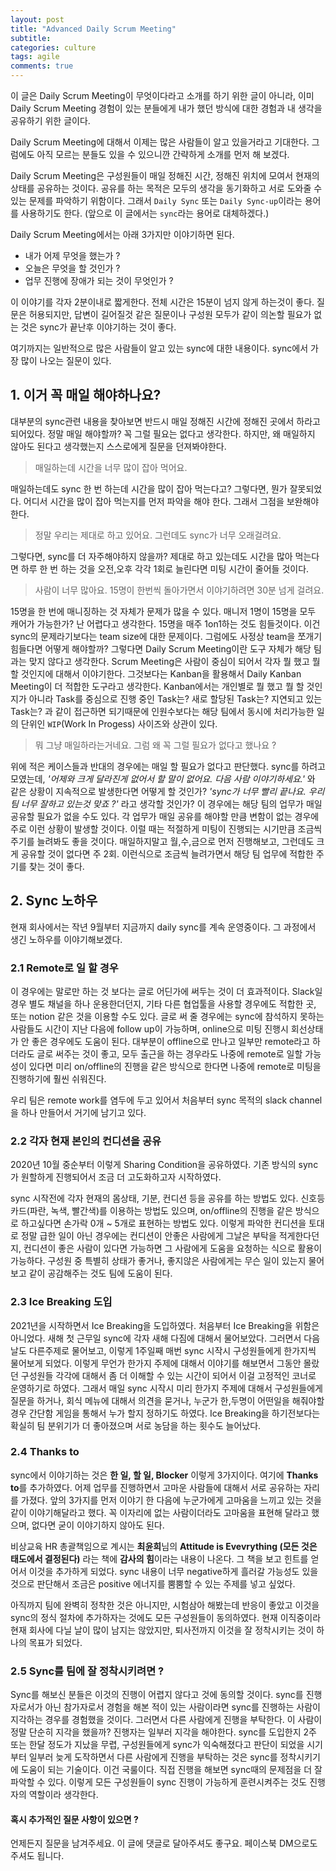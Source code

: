 ```yaml
---
layout: post
title: "Advanced Daily Scrum Meeting"
subtitle:  
categories: culture
tags: agile
comments: true
---
```


이 글은 Daily Scrum Meeting이 무엇이다라고 소개를 하기 위한 글이 아니라, 이미 Daily Scrum Meeting 경험이 있는 분들에게 내가 했던 방식에 대한 경험과 내 생각을 공유하기 위한 글이다.


Daily Scrum Meeting에 대해서 이제는 많은 사람들이 알고 있을거라고 기대한다. 그럼에도 아직 모르는 분들도 있을 수 있으니깐 간략하게 소개를 먼저 해 보겠다.

Daily Scrum Meeting은 구성원들이 매일 정해진 시간, 정해진 위치에 모여서 현재의 상태를 공유하는 것이다. 공유를 하는 목적은 모두의 생각을 동기화하고 서로 도와줄 수 있는 문제를 파악하기 위함이다. 그래서 `Daily Sync` 또는 `Daily Sync-up`이라는 용어를 사용하기도 한다. (앞으로 이 글에서는 `sync`라는 용어로 대체하겠다.)

Daily Scrum Meeting에서는 아래 3가지만 이야기하면 된다.
- 내가 어제 무엇을 했는가 ?
- 오늘은 무엇을 할 것인가 ?
- 업무 진행에 장애가 되는 것이 무엇인가 ?

이 이야기를 각자 2분이내로 짧게한다. 전체 시간은 15분이 넘지 않게 하는것이 좋다. 질문은 허용되지만, 답변이 길어질것 같은 질문이나 구성원 모두가 같이 의논할 필요가 없는 것은 sync가 끝난후 이야기하는 것이 좋다.

여기까지는 일반적으로 많은 사람들이 알고 있는 sync에 대한 내용이다. sync에서 가장 많이 나오는 질문이 있다.

## 1. 이거 꼭 매일 해야하나요?

대부분의 sync관련 내용을 찾아보면 반드시 매일 정해진 시간에 정해진 곳에서 하라고 되어있다. 정말 매일 해야할까? 꼭 그럴 필요는 없다고 생각한다. 하지만, 왜 매일하지 않아도 된다고 생각했는지 스스로에게 질문을 던져봐야한다.

> 매일하는데 시간을 너무 많이 잡아 먹어요.

매일하는데도 sync 한 번 하는데 시간을 많이 잡아 먹는다고? 그렇다면, 뭔가 잘못되었다. 어디서 시간을 많이 잡아 먹는지를 먼저 파악을 해야 한다. 그래서 그점을 보완해야 한다. 

> 정말 우리는 제대로 하고 있어요. 그런데도 sync가 너무 오래걸려요.

그렇다면, sync를 더 자주해야하지 않을까? 제대로 하고 있는데도 시간을 많아 먹는다면 하루 한 번 하는 것을 오전,오후 각각 1회로 늘린다면 미팅 시간이 줄어들 것이다.


> 사람이 너무 많아요. 15명이 한번씩 돌아가면서 이야기하려면 30분 넘게 걸려요.

15명을 한 번에 매니징하는 것 자체가 문제가 많을 수 있다. 매니저 1명이 15명을 모두 캐어가 가능한가? 난 어렵다고 생각한다. 15명을 매주 1on1하는 것도 힘들것이다. 이건 sync의 문제라기보다는 team size에 대한 문제이다. 그럼에도 사정상 team을 쪼개기 힘들다면 어떻게 해야할까? 그렇다면 Daily Scrum Meeting이란 도구 자체가 해당 팀과는 맞지 않다고 생각한다. Scrum Meeting은 사람이 중심이 되어서 각자 뭘 했고 뭘 할 것인지에 대해서 이야기한다. 그것보다는 Kanban을 활용해서 Daily Kanban Meeting이 더 적합한 도구라고 생각한다. Kanban에서는 개인별로 뭘 했고 뭘 할 것인지가 아니라 Task를 중심으로 진행 중인 Task는? 새로 할당된 Task는? 지연되고 있는 Task는? 과 같이 접근하면 되기때문에 인원수보다는 해당 팀에서 동시에 처리가능한 일의 단위인 `WIP`(Work In Progess) 사이즈와 상관이 있다.

> 뭐 그냥 매일하라는거네요. 그럼 왜 꼭 그럴 필요가 없다고 했나요 ?

위에 적은 케이스들과 반대의 경우에는 매일 할 필요가 없다고 판단했다. sync를 하려고 모였는데, *'어제와 크게 달라진게 없어서 할 말이 없어요. 다음 사람 이야기하세요.'* 와 같은 상황이 지속적으로 발생한다면 어떻게 할 것인가? *'sync가 너무 빨리 끝나요. 우리 팀 너무 잘하고 있는것 맞죠 ?'* 라고 생각할 것인가? 이 경우에는 해당 팀의 업무가 매일 공유할 필요가 없을 수도 있다. 각 업무가 매일 공유를 해야할 만큼 변함이 없는 경우에 주로 이런 상황이 발생할 것이다. 이럴 때는 적절하게 미팅이 진행되는 시기만큼 조금씩 주기를 늘려봐도 좋을 것이다. 매일하지말고 월,수,금으로 먼저 진행해보고, 그런데도 크게 공유할 것이 없다면 주 2회. 이런식으로 조금씩 늘려가면서 해당 팀 업무에 적합한 주기를 찾는 것이 좋다.

## 2. Sync 노하우

현재 회사에서는 작년 9월부터 지금까지 daily sync를 계속 운영중이다. 그 과정에서 생긴 노하우를 이야기해보겠다.

### 2.1 Remote로 일 할 경우

이 경우에는 말로만 하는 것 보다는 글로 어딘가에 써두는 것이 더 효과적이다. Slack일 경우 별도 채널을 하나 운용한더던지, 기타 다른 협업툴을 사용할 경우에도 적합한 곳, 또는 notion 같은 것을 이용할 수도 있다. 글로 써 줄 경우에는 sync에 참석하지 못하는 사람들도 시간이 지난 다음에 follow up이 가능하며, online으로 미팅 진행시 회선상태가 안 좋은 경우에도 도움이 된다. 대부분이 offline으로 만나고 일부만 remote라고 하더라도 글로 써주는 것이 좋고, 모두 출근을 하는 경우라도 나중에 remote로 일할 가능성이 있다면 미리 on/offline의 진행을 같은 방식으로 한다면 나중에 remote로 미팅을 진행하기에 훨씬 쉬워진다.

우리 팀은 remote work를 염두에 두고 있어서 처음부터 sync 목적의 slack channel을 하나 만들어서 거기에 남기고 있다.

### 2.2 각자 현재 본인의 컨디션을 공유

2020년 10월 중순부터 이렇게 Sharing Condition을 공유하였다. 기존 방식의 sync가 원할하게 진행되어서 조금 더 고도화하고자 시작하였다.

sync 시작전에 각자 현재의 몸상태, 기분, 컨디션 등을 공유를 하는 방법도 있다. 신호등카드(파란, 녹색, 빨간색)를 이용하는 방법도 있으며, on/offline의 진행을 같은 방식으로 하고싶다면 손가락 0개 ~ 5개로 표현하는 방법도 있다. 이렇게 파악한 컨디션을 토대로 정말 급한 일이 아닌 경우에는 컨디션이 안좋은 사람에게 그날은 부탁을 적게한다던지, 컨디션이 좋은 사람이 있다면 가능하면 그 사람에게 도움을 요청하는 식으로 활용이 가능하다. 구성원 중 특별히 상태가 좋거나, 좋지않은 사람에게는 무슨 일이 있는지 물어보고 같이 공감해주는 것도 팀에 도움이 된다.

### 2.3 Ice Breaking 도입

2021년을 시작하면서 Ice Breaking을 도입하였다. 처음부터 Ice Breaking을 위함은 아니었다. 새해 첫 근무일 sync에 각자 새해 다짐에 대해서 물어보았다. 그러면서 다음날도 다른주제로 물어보고, 이렇게 1주일째 매번 sync 시작시 구성원들에게 한가지씩 물어보게 되었다. 이렇게 무언가 한가지 주제에 대해서 이야기를 해보면서 그동안 몰랐던 구성원들 각각에 대해서 좀 더 이해할 수 있는 시간이 되어서 이걸 고정적인 코너로 운영하기로 하였다. 그래서 매일 sync 시작시 미리 한가지 주제에 대해서 구성원들에게 질문을 하거나, 회식 메뉴에 대해서 의견을 묻거나, 누군가 한,두명이 어떤일을 해줘야할 경우 간단함 게임을 통해서 누가 할지 정하기도 하였다. Ice Breaking을 하기전보다는 확실히 팀 분위기가 더 좋아졌으며 서로 농담을 하는 횟수도 늘어났다.

### 2.4 Thanks to

sync에서 이야기하는 것은 **한 일, 할 일, Blocker** 이렇게 3가지이다. 여기에 **Thanks to**를 추가하였다. 어제 업무를 진행하면서 고마운 사람들에 대해서 서로 공유하는 자리를 가졌다. 앞의 3가지를 먼저 이야기 한 다음에 누군가에게 고마움을 느끼고 있는 것을 같이 이야기해달라고 했다. 꼭 이자리에 없는 사람이더라도 고마움을 표현해 달라고 했으며, 없다면 굳이 이야기하지 않아도 된다.


비상교육 HR 총괄책임으로 계시는 **최윤희**님의 **Attitude is Evevrything (모든 것은 태도에서 결정된다)** 라는 책에 **감사의 힘**이라는 내용이 나온다. 그 책을 보고 힌트를 얻어서 이것을 추가하게 되었다. sync 내용이 너무 negative하게 흘러갈 가능성도 있을 것으로 판단해서 조금은 positive 에너지를 뿜뿜할 수 있는 주제를 넣고 싶었다.


 아직까지 팀에 완벽히 정착한 것은 아니지만, 시험삼아 해봤는데 반응이 좋았고 이것을 sync의 정식 절차에 추가하자는 것에도 모든 구성원들이 동의하였다. 현재 이직중이라 현재 회사에 다닐 날이 많이 남지는 않았지만, 퇴사전까지 이것을 잘 정착시키는 것이 하나의 목표가 되었다.

### 2.5 Sync를 팀에 잘 정착시키려면 ?

Sync를 해보신 분들은 이것의 진행이 어렵지 않다고 것에 동의할 것이다. sync를 진행자로서가 아닌 참가자로서 경험을 해본 적이 있는 사람이라면 sync를 진행하는 사람이 지각하는 경우를 경험했을 것이다. 그러면서 다른 사람에게 진행을 부탁한다. 이 사람이 정말 단순히 지각을 했을까? 진행자는 일부러 지각을 해야한다. sync를 도입한지 2주 또는 한달 정도가 지났을 무렵, 구성원들에게 sync가 익숙해졌다고 판단이 되었을 시기부터 일부러 늦게 도작하면서 다른 사람에게 진행을 부탁하는 것은 sync를 정착시키기에 도움이 되는 기술이다. 이건 국룰이다. 직접 진행을 해보면 sync때의 문제점을 더 잘 파악할 수 있다. 이렇게 모든 구성원들이 sync 진행이 가능하게 훈련시켜주는 것도 진행자의 역할이라 생각한다.

#### 혹시 추가적인 질문 사항이 있으면 ?

언제든지 질문을 남겨주세요. 이 글에 댓글로 달아주셔도 좋구요. 페이스북 DM으로도 주셔도 됩니다.
